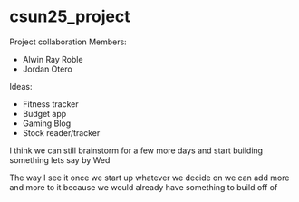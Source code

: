 # csun25_project

Project collaboration
Members:
- Alwin Ray Roble
- Jordan Otero

Ideas:
- Fitness tracker 
- Budget app
- Gaming Blog
- Stock reader/tracker

I think we can still brainstorm for a few more days and start building something lets say by Wed

The way I see it once we start up whatever we decide on we can add more and more to it because we 
would already have something to build off of
